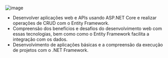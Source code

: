 ![image](https://github.com/user-attachments/assets/ffa318b6-2625-4d09-a9db-f50a30718797)

- Desenvolver aplicações web e APIs usando ASP.NET Core e realizar operações de CRUD com o Entity Framework.
- Compreensão dos benefícios e desafios do desenvolvimento web com essas tecnologias, bem como como o Entity Framework facilita a integração com os dados.
- Desenvolvimento de aplicações básicas e a compreensão da execução de projetos com o .NET Framework.
